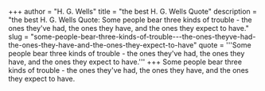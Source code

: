 +++
author = "H. G. Wells"
title = "the best H. G. Wells Quote"
description = "the best H. G. Wells Quote: Some people bear three kinds of trouble - the ones they've had, the ones they have, and the ones they expect to have."
slug = "some-people-bear-three-kinds-of-trouble---the-ones-theyve-had-the-ones-they-have-and-the-ones-they-expect-to-have"
quote = '''Some people bear three kinds of trouble - the ones they've had, the ones they have, and the ones they expect to have.'''
+++
Some people bear three kinds of trouble - the ones they've had, the ones they have, and the ones they expect to have.
